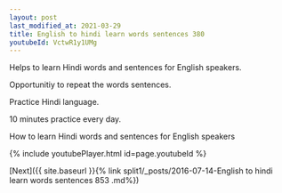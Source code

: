 ```yaml
---
layout: post
last_modified_at: 2021-03-29
title: English to hindi learn words sentences 380 
youtubeId: VctwR1y1UMg
---
```

 
 
Helps to learn Hindi words and sentences for English speakers.

Opportunitiy to repeat the words sentences. 

Practice Hindi language. 
 
10 minutes practice every day. 
 
How to learn Hindi words and sentences for English speakers 
 
{% include youtubePlayer.html id=page.youtubeId %}
 
 
[Next]({{ site.baseurl }}{% link  split1/_posts/2016-07-14-English to hindi learn words sentences 853 .md%})
 
